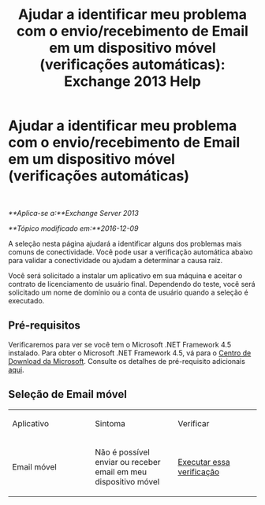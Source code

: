 ﻿---
title: 'Ajudar a identificar meu problema com o envio/recebimento de Email em um dispositivo móvel (verificações automáticas): Exchange 2013 Help'
TOCTitle: Ajudar a identificar meu problema com o envio/recebimento de Email em um dispositivo móvel (verificações automáticas)
ms:assetid: 7400a7c8-1e45-4e73-a642-b7d79d997462
ms:mtpsurl: https://technet.microsoft.com/pt-br/library/Dn793610(v=EXCHG.150)
ms:contentKeyID: 62630006
ms.date: 05/22/2018
mtps_version: v=EXCHG.150
ms.translationtype: MT
---

# Ajudar a identificar meu problema com o envio/recebimento de Email em um dispositivo móvel (verificações automáticas)

 

_**Aplica-se a:**Exchange Server 2013_

_**Tópico modificado em:**2016-12-09_

A seleção nesta página ajudará a identificar alguns dos problemas mais comuns de conectividade. Você pode usar a verificação automática abaixo para validar a conectividade ou ajudam a determinar a causa raiz.

Você será solicitado a instalar um aplicativo em sua máquina e aceitar o contrato de licenciamento de usuário final. Dependendo do teste, você será solicitado um nome de domínio ou a conta de usuário quando a seleção é executado.

## Pré-requisitos

Verificaremos para ver se você tem o Microsoft .NET Framework 4.5 instalado. Para obter o Microsoft .NET Framework 4.5, vá para o [Centro de Download da Microsoft](https://www.microsoft.com/en-us/download/details.aspx?id=30653). Consulte os detalhes de pré-requisito adicionais [aqui](https://technet.microsoft.com/library/jj851141\(v=exchg.80\).aspx).

## Seleção de Email móvel


<table>
<colgroup>
<col style="width: 33%" />
<col style="width: 33%" />
<col style="width: 33%" />
</colgroup>
<tbody>
<tr class="odd">
<td><p>Aplicativo</p></td>
<td><p>Sintoma</p></td>
<td><p>Verificar</p></td>
</tr>
<tr class="even">
<td><p>Email móvel</p></td>
<td><p>Não é possível enviar ou receber email em meu dispositivo móvel</p></td>
<td><p><a href="https://go.microsoft.com/fwlink/?linkid=313774">Executar essa verificação</a></p></td>
</tr>
</tbody>
</table>

